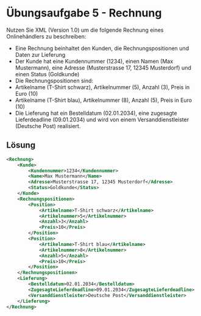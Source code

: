 # Übungsaufgabe 5 - Rechnung

Nutzen Sie XML (Version 1.0) um die folgende Rechnung eines Onlinehändlers zu beschreiben:

- Eine Rechnung beinhaltet den Kunden, die Rechnungspositionen und Daten zur Lieferung
- Der Kunde hat eine Kundennummer (1234), einen Namen (Max Mustermann), eine Adresse (Musterstrasse 17, 12345 Musterdorf) und einen Status (Goldkunde)
- Die Rechnungspositionen sind:
- Artikelname (T-Shirt schwarz), Artikelnummer (5), Anzahl (3), Preis in Euro (10)
- Artikelname (T-Shirt blau), Artikelnummer (8), Anzahl (5), Preis in Euro (10)
- Die Lieferung hat ein Bestelldatum (02.01.2034), eine zugesagte Lieferdeadline (09.01.2034) und wird von einem Versanddienstleister (Deutsche Post) realisiert.

## Lösung

```xml
<Rechnung>
    <Kunde>
        <Kundennummer>1234</Kundennummer>
        <Name>Max Mustermann</Name>
        <Adresse>Musterstrasse 17, 12345 Musterdorf</Adresse>
        <Status>Goldkunde</Status>
    </Kunde>
    <Rechnungspositionen>
        <Position>
            <Artikelname>T-Shirt schwarz</Artikelname>
            <Artikelnummer>5</Artikelnummer>
            <Anzahl>3</Anzahl>
            <Preis>10</Preis>
        </Position>
        <Position>
            <Artikelname>T-Shirt blau</Artikelname>
            <Artikelnummer>8</Artikelnummer>
            <Anzahl>5</Anzahl>
            <Preis>10</Preis>
        </Position>
    </Rechnungspositionen>
    <Lieferung>
        <Bestelldatum>02.01.2034</Bestelldatum>
        <ZugesagteLieferdeadline>09.01.2034</ZugesagteLieferdeadline>
        <Versanddienstleister>Deutsche Post</Versanddienstleister>
    </Lieferung>
</Rechnung>
```
